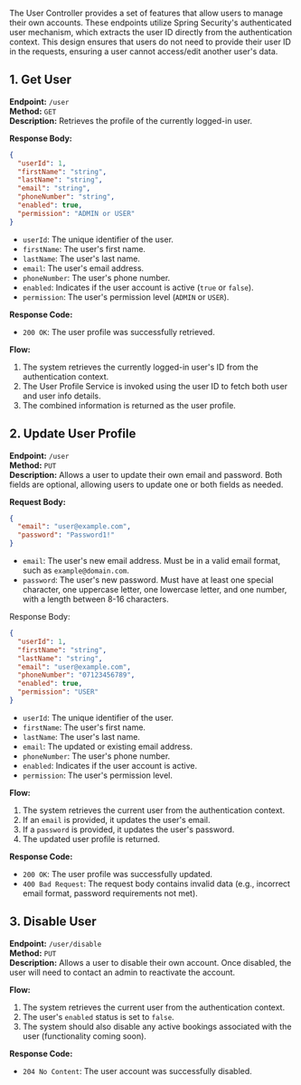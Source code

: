 The User Controller provides a set of features that allow users to manage their own accounts. These endpoints utilize Spring Security's authenticated user mechanism, which extracts the user ID directly from the authentication context. This design ensures that users do not need to provide their user ID in the requests, ensuring a user cannot access/edit another user's data.

## 1. Get User
**Endpoint:** `/user`  
**Method:** `GET`  
**Description:** Retrieves the profile of the currently logged-in user.

**Response Body:**
``` json
{
  "userId": 1,
  "firstName": "string",
  "lastName": "string",
  "email": "string",
  "phoneNumber": "string",
  "enabled": true,
  "permission": "ADMIN or USER"
}
```

- `userId`: The unique identifier of the user.
- `firstName`: The user's first name.
- `lastName`: The user's last name.
- `email`: The user's email address.
- `phoneNumber`: The user's phone number.
- `enabled`: Indicates if the user account is active (`true` or `false`).
- `permission`: The user's permission level (`ADMIN` or `USER`).

**Response Code:**

- `200 OK`: The user profile was successfully retrieved.

**Flow:**
1. The system retrieves the currently logged-in user's ID from the authentication context.
2. The User Profile Service is invoked using the user ID to fetch both user and user info details.
3. The combined information is returned as the user profile.


## 2. Update User Profile
**Endpoint:** `/user`  
**Method:** `PUT`  
**Description:** Allows a user to update their own email and password. Both fields are optional, allowing users to update one or both fields as needed.

**Request Body:**
``` json
{
  "email": "user@example.com",
  "password": "Password1!"
}
```

- `email`: The user's new email address. Must be in a valid email format, such as `example@domain.com`.
- `password`: The user's new password. Must have at least one special character, one uppercase letter, one lowercase letter, and one number, with a length between 8-16 characters.

Response Body:

``` JSON
{
  "userId": 1,
  "firstName": "string",
  "lastName": "string",
  "email": "user@example.com",
  "phoneNumber": "07123456789",
  "enabled": true,
  "permission": "USER"
}
```

- `userId`: The unique identifier of the user.
- `firstName`: The user's first name.
- `lastName`: The user's last name.
- `email`: The updated or existing email address.
- `phoneNumber`: The user's phone number.
- `enabled`: Indicates if the user account is active.
- `permission`: The user's permission level.


**Flow:**
1. The system retrieves the current user from the authentication context.
2. If an `email` is provided, it updates the user's email.
3. If a `password` is provided, it updates the user's password.
4. The updated user profile is returned.

**Response Code:**
- `200 OK`: The user profile was successfully updated.
- `400 Bad Request`: The request body contains invalid data (e.g., incorrect email format, password requirements not met).

## 3. Disable User
**Endpoint:** `/user/disable`  
**Method:** `PUT`  
**Description:** Allows a user to disable their own account. Once disabled, the user will need to contact an admin to reactivate the account.

**Flow:**
1. The system retrieves the current user from the authentication context.
2. The user's `enabled` status is set to `false`.
3. The system should also disable any active bookings associated with the user (functionality coming soon).

**Response Code:**

- `204 No Content`: The user account was successfully disabled.